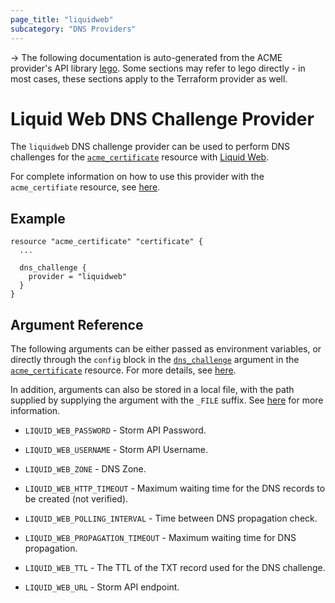```yaml
---
page_title: "liquidweb"
subcategory: "DNS Providers"
---
```


-> The following documentation is auto-generated from the ACME
provider's API library [lego](https://go-acme.github.io/lego/).  Some
sections may refer to lego directly - in most cases, these sections
apply to the Terraform provider as well.

# Liquid Web DNS Challenge Provider

The `liquidweb` DNS challenge provider can be used to perform DNS challenges for
the [`acme_certificate`][resource-acme-certificate] resource with
[Liquid Web](https://liquidweb.com).

[resource-acme-certificate]: ../resources/certificate.md

For complete information on how to use this provider with the `acme_certifiate`
resource, see [here][resource-acme-certificate-dns-challenges].

[resource-acme-certificate-dns-challenges]: ./certificate.md#using-dns-challenges

## Example

```hcl
resource "acme_certificate" "certificate" {
  ...

  dns_challenge {
    provider = "liquidweb"
  }
}
```
## Argument Reference

The following arguments can be either passed as environment variables, or
directly through the `config` block in the
[`dns_challenge`][resource-acme-certificate-dns-challenge-arg] argument in the
[`acme_certificate`][resource-acme-certificate] resource. For more details, see
[here][resource-acme-certificate-dns-challenges].

[resource-acme-certificate-dns-challenge-arg]: ./certificate.md#dns_challenge

In addition, arguments can also be stored in a local file, with the path
supplied by supplying the argument with the `_FILE` suffix. See
[here][acme-certificate-file-arg-example] for more information.

[acme-certificate-file-arg-example]: ./certificate.md#using-variable-files-for-provider-arguments

* `LIQUID_WEB_PASSWORD` - Storm API Password.
* `LIQUID_WEB_USERNAME` - Storm API Username.
* `LIQUID_WEB_ZONE` - DNS Zone.

* `LIQUID_WEB_HTTP_TIMEOUT` - Maximum waiting time for the DNS records to be created (not verified).
* `LIQUID_WEB_POLLING_INTERVAL` - Time between DNS propagation check.
* `LIQUID_WEB_PROPAGATION_TIMEOUT` - Maximum waiting time for DNS propagation.
* `LIQUID_WEB_TTL` - The TTL of the TXT record used for the DNS challenge.
* `LIQUID_WEB_URL` - Storm API endpoint.


